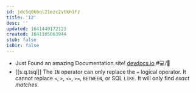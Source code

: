 ```yaml
---
id: jdc5q0kbql21ezc2vtkh1fz
title: '12'
desc: ''
updated: 1641440172123
created: 1641105063944
stub: false
isDir: false
---
```



- Just Found an amazing Documentation site! [devdocs.io](https://devdocs.io/) #💻️/📖️
- [[s.q.tsql]] The `IN` operator can only replace the `=` logical operator. It cannot replace `<`, `>`, `<=`, `>=`, `BETWEEN`, or SQL `LIKE`. It will only find _exact matches_.

